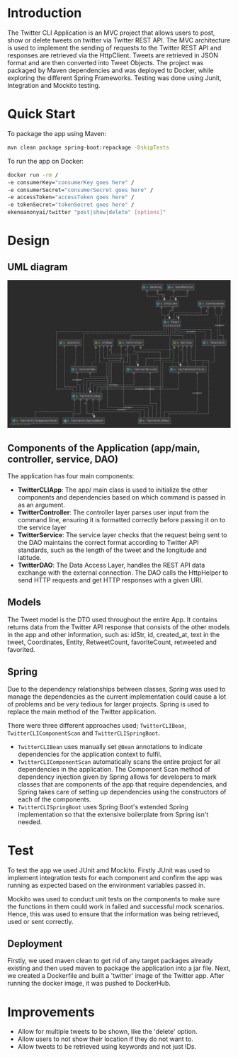 # Introduction
The Twitter CLI Application is an MVC project that allows users to post, show or delete tweets on twitter 
via Twitter REST API. The MVC architecture is used to implement the sending of requests to the Twitter REST 
API and responses are retrieved via the HttpClient. Tweets  are retrieved in JSON format and are then converted
into Tweet Objects. The project was packaged by Maven dependencies and was deployed to Docker, while 
exploring the different Spring Frameworks. Testing was done using Junit, Integration and Mockito testing.

# Quick Start
To package the app using Maven:

```bash
mvn clean package spring-boot:repackage -DskipTests
```

To run the app on Docker:

```bash
docker run -rm /
-e consumerKey="consumerKey goes here" /
-e consumerSecret="consumerSecret goes here" /
-e accessToken="accessToken goes here" /
-e tokenSecret="tokenSecret goes here" /
ekeneanonyai/twitter "post|show|delete" [options]"
```

# Design
## UML diagram
![Twitter UML Diagram](./assets/diagram.png)
## Components of the Application (app/main, controller, service, DAO)
The application has four main components:
- **TwitterCLIApp**: The app/ main class is used to initialize the other components and dependencies based on which command is passed in as an argument.
- **TwitterController**: The controller layer parses user input from the command line, ensuring it is formatted correctly before passing it on to the service layer
- **TwitterService**: The service layer checks that the request being sent to the DAO maintains the correct format according to Twitter API standards, such as the length of the tweet and the longitude and latitude.
- **TwitterDAO**: The Data Access Layer, handles the REST API data exchange with the external connection. The DAO calls the HttpHelper to send HTTP requests and get HTTP responses with a given URI.

## Models
The Tweet model is the DTO used throughout the entire App. It contains returns data from the Twitter API
response that consists of the other models in the app and other information, such as: idStr, id, 
created_at, text in the tweet, Coordinates, Entity, RetweetCount, favoriteCount, retweeted and favorited. 

## Spring
Due to the dependency relationships between classes, Spring was used to manage the dependencies as the current implementation could cause a lot of problems and 
be very tedious for larger projects. Spring is used to replace the main method of the Twitter application. 

There were three different approaches used; `TwitterCLIBean`, `TwitterCLIComponentScan` and `TwitterCLISpringBoot`.
- `TwitterCLIBean` uses manually set `@Bean` annotations to indicate dependencies for the application context to fulfil.
- `TwitterCLIComponentScan` automatically scans the entire project for all dependencies in the application. The Component Scan method of dependency injection given by Spring allows for developers to mark classes that are
  components of the app that require dependencies, and Spring takes care of setting up dependencies using the constructors of each of the components.
- `TwitterCLISpringBoot` uses Spring Boot's extended Spring implementation so that the extensive boilerplate from Spring isn't needed.

# Test
To test the app we used JUnit amd Mockito. Firstly JUnit was used to implement integration tests for each component and 
confirm the app was running as expected based on the environment variables passed in. 

Mockito was used to conduct unit tests on the components to make sure the functions in them could work in failed and successful mock scenarios. 
Hence, this was used to ensure that the information was being retrieved, used or sent correctly.

## Deployment
Firstly, we used maven clean to get rid of any target packages already existing and then used maven
to package the application into a jar file. Next, we created a Dockerfile and built a 'twitter' image of the
Twitter app. After running the docker image, it was pushed to DockerHub.

# Improvements
- Allow for multiple tweets to be shown, like the 'delete' option.
- Allow users to not show their location if they do not want to. 
- Allow tweets to be retrieved using keywords and not just IDs.

